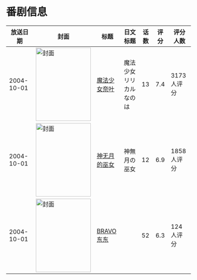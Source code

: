 # 番剧信息

|放送日期|封面|标题|日文标题|话数|评分|评分人数|
|---|---|---|---|---|---|---|
|2004-10-01|<img src="https://lain.bgm.tv/pic/cover/c/dc/4c/1262_5ezbs.jpg" alt="封面" style="width:150px;height:200px;object-fit:cover;">|[魔法少女奈叶](https://bangumi.tv/subject/1262)|魔法少女リリカルなのは|13|7.4|3173人评分|
|2004-10-01|<img src="https://lain.bgm.tv/pic/cover/c/2d/bf/2451_knmcm.jpg" alt="封面" style="width:150px;height:200px;object-fit:cover;">|[神无月的巫女](https://bangumi.tv/subject/2451)|神無月の巫女|12|6.9|1858人评分|
|2004-10-01|<img src="https://lain.bgm.tv/pic/cover/c/5c/3e/38361_We0e5.jpg" alt="封面" style="width:150px;height:200px;object-fit:cover;">|[BRAVO东东](https://bangumi.tv/subject/38361)||52|6.3|124人评分|
